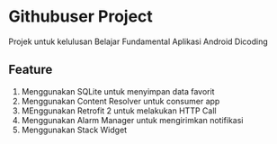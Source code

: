 # Githubuser Project

Projek untuk kelulusan Belajar Fundamental Aplikasi Android Dicoding </br>

## Feature
1. Menggunakan SQLite untuk menyimpan data favorit
2. Menggunakan Content Resolver untuk consumer app
3. MEnggunakan Retrofit 2 untuk melakukan HTTP Call
4. Menggunakan Alarm Manager untuk mengirimkan notifikasi
5. Menggunakan Stack Widget

